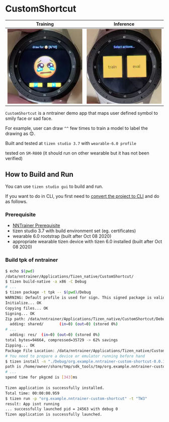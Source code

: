 # CustomShortcut

Training | Inference
---------|---------
![DemoFootage_Training](/docs/images/customshortcut_training.webp) | ![DemoFootage_Inference](/docs/images/customshortcut_inference.webp)


`CustomShortcut` is a nntrainer demo app that maps user defined symbol to smily face or sad face.

For example, user can draw `^^` few times to train a model to label the drawing as 😊.

Built and tested at `tizen studio 3.7` with `wearable-6.0 profile`

tested on `SM-R800` (it should run on other wearable but it has not been verified)

## How to Build and Run

You can use `tizen studio gui` to build and run.

If you want to do in CLI, you first need to [convert the project to CLI](https://developer.tizen.org/ko/development/tizen-studio/native-tools/cli/converting-projects-cli) and do as follows.


### Prerequisite

- [NNTrainer Prerequisite](https://github.com/nnstreamer/nntrainer#prerequisites)
- tizen studio 3.7 with build environment set (eg. certificates)
- wearable 6.0 rootstrap (built after Oct 08 2020)
- appropriate wearable tizen device with tizen 6.0 installed (built after Oct 08 2020)

### Build tpk of nntrainer

```bash
$ echo $(pwd)
/data/nntrainer/Applications/Tizen_native/CustomShortcut/
$ tizen build-native -a x86 -C Debug
# ...
$ tizen package -t tpk -- $(pwd)/Debug
WARNING: Default profile is used for sign. This signed package is valid for emulator test only.
Initialize... OK
Copying files... OK
Signing... OK
Zip path: /data/nntrainer/Applications/Tizen_native/CustomShortcut/Debug/org.example.nntrainer-custom-shortcut-0.0.1-x86.tpk
  adding: shared/       (in=0) (out=0) (stored 0%)
# ...
  adding: res/  (in=0) (out=0) (stored 0%)
total bytes=94664, compressed=35729 -> 62% savings
Zipping... OK
Package File Location: /data/nntrainer/Applications/Tizen_native/CustomShortcut/Debug/org.example.nntrainer-custom-shortcut-0.0.1-x86.tpk
# You need to prepare a device or emulator running before hand
$ tizen install -n "./Debug/org.example.nntrainer-custom-shortcut-0.0.1-x86.tpk" -t "TW3"
path is /home/owner/share/tmp/sdk_tools/tmp/org.example.nntrainer-custom-shortcut-0.0.1.tpk
# ...
spend time for pkgcmd is [343]ms

Tizen application is successfully installed.
Total time: 00:00:00.959
$ tizen run -p "org.example.nntrainer-custom-shortcut" -t "TW3"
result: App isnt running
... successfully launched pid = 24563 with debug 0
Tizen application is successfully launched.
```



